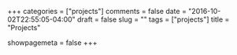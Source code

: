 +++
categories = ["projects"]
comments = false
date = "2016-10-02T22:55:05-04:00"
draft = false
slug = ""
tags = ["projects"]
title = "Projects"

showpagemeta = false
+++
